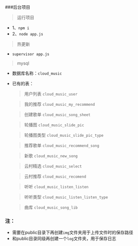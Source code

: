 ###后台项目
> 运行项目
 - 1、`npm i`
 - 2、`node app.js`  
> 热更新
 - `supervisor app.js`

> mysql
- 数据库名称：`cloud_music`
* 已有的表：
    > 用户列表 `cloud_music_user`
    
    > 我的推荐 `cloud_music_my_recommend`
    
    > 创建歌单 `cloud_music_song_sheet`
    
    > 轮播图 `cloud_music_slide_pic`
    
    > 轮播图类型 `cloud_music_slide_pic_type`
    
    > 推荐歌单 `cloud_music_recommend_song`
    
    > 新歌 `cloud_music_new_song`
    
    > 云村精选 `cloud_music_select`
    
    > 云村推荐 `cloud_music_recomend`
    
    > 听听 `cloud_music_listen_listen`
    
    > 听听类型 `cloud_music_listen_listen_type`
    
    > 曲库 `cloud_music_song_lib`
    
### 注：
  - 需要在public目录下再创建`img`文件夹用于上传文件时的保存路径
  - 和public目录同级再创建一个`log`文件夹，用于保存日志